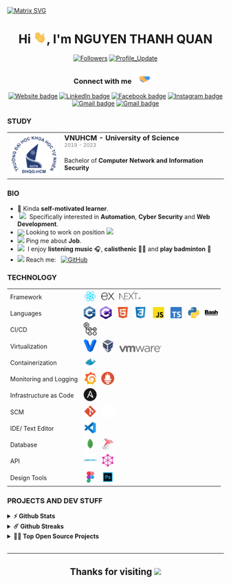 [![Matrix SVG](https://raw.githubusercontent.com/rodrigograca31/rodrigograca31/master/matrix.svg)](https://github.com/QuanBlue)

<h1 align="center">Hi <img src="./assets/Hi.gif" width="30px">, I'm <b>NGUYEN THANH QUAN</b></h1>

<p align="center"> 
    <a href="https://github.com/QuanBlue?tab=followers"><img alt="Followers" src="https://img.shields.io/github/followers/QuanBlue?color=4C1&logo=github"></a>
    <a href="https://github.com/QuanBlue/QuanBlue" target="_blank"><img alt="Profile_Update" src="https://img.shields.io/github/last-commit/QuanBlue/QuanBlue?label=Profile%20update&style=fflat-square"></a>
</p>

<div align="center">
<h3> Connect with me<a href="https://gifyu.com/image/Zy2f"><img src="./assets/Handshake.gif" width="60"></a></h3> 
    <a href="https://quanblue.netlify.app/"><img alt="Website badge" src="https://img.shields.io/badge/Website-EC8B00?logo=google-chrome&logoColor=white"></a>
    <a href="https://linkedin.com/in/quanblue"><img alt="LinkedIn badge" src="https://img.shields.io/badge/-LinkedIn-0077B5?logo=Linkedin&logoColor=white"></a>
    <a href="https://www.facebook.com/QuanBlueee/"><img alt="Facebook badge" src="https://img.shields.io/badge/Facebook-1877F2?logo=facebook&logoColor=white"></a>
    <a href="https://www.instagram.com/quanblueee/"><img alt="Instagram badge" src="https://img.shields.io/badge/Instagram-D12E7D?logo=instagram&logoColor=white"></a>
    <a href="[mailto:quannguyenthanh558@gmail.com](https://www.youtube.com/channel/UCALhAytLBhmG2un43YxU4mw)"><img alt="Gmail badge" src="https://img.shields.io/badge/Youtube-FF0000?logo=Youtube&logoColor=white"></a>
    <a href="mailto:quannguyenthanh558@gmail.com"><img alt="Gmail badge" src="https://img.shields.io/badge/Gmail-E34133?logo=gmail&logoColor=white"></a>
</div>

### STUDY

<table style="border-collapse: collapse;">
    <tr>
        <td align="center">
            <img src="./assets/hcmus-logo.png" alt="hcmus logo" width="120px">
        </td>
        <td>
            <h3 style="margin: 0;">VNUHCM - University of Science</h3> 
            <sup style="color: gray;">2019 - 2023</sup>
            <p>Bachelor of <b>Computer Network and Information Security</b></p>
        </td>
    </tr>
</table>

### BIO

- 🔭 Kinda **self-motivated learner**.
- &nbsp;<img src="https://github.com/SP-XD/SP-XD/blob/main/images/lightning.gif?raw=true" width="12"/>&nbsp; Specifically interested in **Automation**, **Cyber Security** and **Web Development**.
- <img align ='center' width ='27' src='https://media.giphy.com/media/LnQjpWaON8nhr21vNW/giphy.gif'> Looking to work on position <img src="https://img.shields.io/badge/DevOps Engineer-blue">
- <img src="https://github.com/SP-XD/SP-XD/blob/main/images/message.gif?raw=true" width="25"/> Ping me about **Job**.
- <img src="https://emojis.slackmojis.com/emojis/images/1621024394/39092/cat-roll.gif?1621024394" width="20" />&nbsp; I enjoy **listening music** 🎧, **calisthenic** 🏋️‍♂️ and **play badminton** 🏸
- <img src="https://github.com/SP-XD/SP-XD/blob/main/images/letterbox.gif?raw=true" width="25"/> Reach me: &nbsp; <a href="mailto:quannguyenthanh558@gmail.com" target="_blank"><img alt="GitHub" src="https://img.shields.io/badge/-quannguyenthanh558@gmail.com-E34133?logo=Gmail&logoColor=white"></a>

### TECHNOLOGY

<table>
    <tr>
        <td>Framework</td>
        <td>
            <img src="./assets/reactjs.svg" height="30px" alt="reactjs" title="React JS"/>
            &nbsp;
            <img src="./assets/expressjs.svg" height="30px" alt="expressjs" title="Express JS"/>
            &nbsp;
            <img src="./assets/nextjs.svg" height="30px" alt="nextjs" title="Next JS"/>
        </td>
    </tr>
    <tr>
        <td>Languages</td>
        <td>
            <img src="./assets/c++.svg" height="30px" alt="C/C++" title="C/C++"/>
            &nbsp;
            <img src="./assets/csharp.svg" height="30px" alt="C#" title="C#"/>
            &nbsp;
            <img src="./assets/html.svg" height="30px" alt="html" title="HTML"/>
            &nbsp;
            <img src="./assets/css.svg" height="30px" alt="css" title="CSS"/>
            &nbsp;
            <img src="./assets/js_official.svg" height="30px" alt="javascript" title="Javascript"/>
            &nbsp;
            <img src="./assets/typescript_official.svg" height="30px" alt="typescript" title="Typescript"/>
            &nbsp;
            <img src="./assets/python.svg" height="30px" alt="python" title="Python"/>
             &nbsp;
            <img src="./assets/bash_script.svg" height="30px" alt="Shell-script" title="Shell-script"/>
        </td>
    </tr>
    <tr>
        <td>CI/CD</td>
        <td>
            <img src="./assets/github_actions.svg" height="30px" alt="github_actions" title="Github Actions"/>
        </td>
    </tr>
     <tr>
        <td>Virtualization</td>
        <td>
            <img src="./assets/vagrant.svg" height="30px" alt="vagrant" title="Vagrant"/>
            &nbsp;
            <img src="./assets/virtualbox.svg" height="30px" alt="virtualbox" title="Virtualbox"/>
            &nbsp;
            <img src="./assets/vmware.svg" height="15px" alt="vmware" title="VMware"/>
        </td>
    </tr>
    <tr>
        <td>Containerization</td>
        <td>
            <img src="./assets/docker.svg" height="30px" alt="dockerfile" title="Docker"/>
        </td>
    </tr>
     <tr>
        <td>Monitoring and Logging</td>
        <td>
          <img src="./assets/grafana.svg" height="30px" alt="grafana" title="Grafana"/>
            &nbsp;
            <img src="./assets/prometheus.svg" height="30px" alt="prometheus" title="Prometheus"/>
        </td>
    </tr>
     <tr>
        <td>Infrastructure as Code</td>
        <td>
          <img src="./assets/ansible.svg" height="30px" alt="ansible" title="Ansible"/>
        </td>
    </tr>
    <tr>
        <td>SCM</td>
        <td>
            <img src="./assets/git.svg" height="30px" alt="git" title="Git"/>
            &nbsp;
            <img src="./assets/github_logo_white.svg" height="30px" alt="github" title="Github"/>
            &nbsp;
        </td>
    </tr>
    <tr>
        <td>IDE/ Text Editor</td>
        <td>
            <img src="./assets/vscode.svg" height="30px" alt="vscode" title="VSCode"/>
            &nbsp;
        </td>
    </tr>
    <tr>
        <td>Database</td>
        <td>
            <img src="./assets/mongo.svg" height="30px" alt="mongodb" title="MongoDB"/>
            &nbsp;
            <img src="./assets/microsoft_sql_server.png" height="30px" alt="msSQLserver" title="SQL Server"/>
        </td>
    </tr>
     <tr>
        <td>API</td>
        <td>
            <img src="./assets/restapi.png" height="30px" alt="restapi" title="Rest API"/> 
            &nbsp;
            <img src="./assets/graphql.png" height="30px" alt="graphql" title="GraphQL"/>
        </td>
    </tr>
    <tr>
        <td>Design Tools</td>
        <td>
            <img src="./assets/figma_logo.svg" height="30px" alt="figma" title="Figma"/>
            &nbsp;
            <img src="./assets/photoshop.svg" height="30px" alt="photoshop" title="Photoshop"/>
        </td>
    </tr>
</table>

### PROJECTS AND DEV STUFF

<details>	
    <summary><b>⚡ Github Stats</b></summary>
    <br />
    <p align="center">
        <a href="https://github.com/QuanBlue">
            <img width="54%" height="180em" src="https://github-readme-stats-eight-theta.vercel.app/api?username=QuanBlue&show_icons=true&hide_border=true&include_all_commits=true&count_private=true" />
            <img width="45%" height="180em" src="https://github-readme-stats-eight-theta.vercel.app/api/top-langs/?username=QuanBlue&exclude_repo=KNN-Image-Classification&show_icons=true&hide_border=true&layout=compact"/>
        </a>
    </p>

</details>

<details>	
  <summary><b>☄️ Github Streaks</b></summary>
  
  <br />
  <img height="180em" src="https://github-readme-streak-stats.herokuapp.com/?user=QuanBlue&hide_border=true" />
</details>

<details>
  <summary><b>🧑‍🚀 Top Open Source Projects</b></summary>
  <br />
<!-- These templates will have you quickly bootstrapping your next project. -->

> **Note:** These projects are not quite actively maintained, but I will try to keep them up to date with new features as much as possible 🌱.
> <br />

  <table>
    <thead align="center">
      <tr border: none;>
        <td><b>💻 Projects</b></td>
        <td><b>🌟 Stars</b></td>
        <td><b>🍴 Forks</b></td>
        <td><b>🐛 Issues</b></td>
        <td><b>🔔 Pull Requests</b></td>
        <td><b>👨‍💻 Language</b></td>
      </tr>
    </thead>
    <tbody>
      <tr>
	      <td><a href="https://github.com/QuanBlue/Portfolio"><b>Portfolio website</b></a></td>
        <td><img alt="Stars" src="https://img.shields.io/github/stars/QuanBlue/Portfolio?&labelColor=343b41"/></td>
        <td><img alt="Forks" src="https://img.shields.io/github/forks/QuanBlue/Portfolio?&labelColor=343b41"/></td>
        <td><img alt="Issues" src="https://img.shields.io/github/issues/QuanBlue/Portfolio?"/></td>
        <td><img alt="Pull Requests" src="https://img.shields.io/github/issues-pr/QuanBlue/Portfolio?"/></td>
        <td><img alt="Language" src="https://img.shields.io/github/languages/top/QuanBlue/Portfolio?"/></td>
      </tr>
      <tr>
	      <td><a href="https://github.com/QuanBlue/chat-grpc"><b>Chat gRPC application</b></a></td>
        <td><img alt="Stars" src="https://img.shields.io/github/stars/QuanBlue/chat-grpc?&labelColor=343b41"/></td>
        <td><img alt="Forks" src="https://img.shields.io/github/forks/QuanBlue/chat-grpc?&labelColor=343b41"/></td>
        <td><img alt="Issues" src="https://img.shields.io/github/issues/QuanBlue/chat-grpc?"/></td>
        <td><img alt="Pull Requests" src="https://img.shields.io/github/issues-pr/QuanBlue/chat-grpc?"/></td>
        <td><img alt="Language" src="https://img.shields.io/github/languages/top/QuanBlue/chat-grpc?"/></td>
      </tr>
      <tr>
	      <td><a href="https://github.com/QuanBlue/tech-automator"><b>Technology automator</b></a></td>
        <td><img alt="Stars" src="https://img.shields.io/github/stars/QuanBlue/tech-automator?&labelColor=343b41"/></td>
        <td><img alt="Forks" src="https://img.shields.io/github/forks/QuanBlue/tech-automator?&labelColor=343b41"/></td>
        <td><img alt="Issues" src="https://img.shields.io/github/issues/QuanBlue/tech-automator?"/></td>
        <td><img alt="Pull Requests" src="https://img.shields.io/github/issues-pr/QuanBlue/tech-automator?"/></td>
        <td><img alt="Language" src="https://img.shields.io/github/languages/top/QuanBlue/tech-automator?"/></td>
      </tr>
      <tr>
	    <td><a href="https://github.com/QuanBlue/tech-cheatsheets"><b>Technology cheat sheets</b></a></td>
        <td><img alt="Stars" src="https://img.shields.io/github/stars/QuanBlue/tech-cheatsheets?&labelColor=343b41"/></td>
        <td><img alt="Forks" src="https://img.shields.io/github/forks/QuanBlue/tech-cheatsheets?&labelColor=343b41"/></td>
        <td><img alt="Issues" src="https://img.shields.io/github/issues/QuanBlue/tech-cheatsheets?"/></td>
        <td><img alt="Pull Requests" src="https://img.shields.io/github/issues-pr/QuanBlue/tech-cheatsheets?"/></td>
        <td><img alt="Language" src="https://img.shields.io/github/languages/top/QuanBlue/tech-cheatsheets?"/></td>
      </tr>
      <tr>
	    <td><a href="https://github.com/QuanBlue/ansible-web-app-deployment"><b>Ansible auto deploy Web application</b></a></td>
        <td><img alt="Stars" src="https://img.shields.io/github/stars/QuanBlue/ansible-web-app-deployment?&labelColor=343b41"/></td>
        <td><img alt="Forks" src="https://img.shields.io/github/forks/QuanBlue/ansible-web-app-deployment?&labelColor=343b41"/></td>
        <td><img alt="Issues" src="https://img.shields.io/github/issues/QuanBlue/ansible-web-app-deployment?"/></td>
        <td><img alt="Pull Requests" src="https://img.shields.io/github/issues-pr/QuanBlue/ansible-web-app-deployment?"/></td>
        <td><img alt="Language" src="https://img.shields.io/github/languages/top/QuanBlue/ansible-web-app-deployment?"/></td>
      </tr>
      <tr>
	    <td><a href="https://github.com/QuanBlue/linux-auto-setup"><b>Linux auto setup</b></a></td>
        <td><img alt="Stars" src="https://img.shields.io/github/stars/QuanBlue/linux-auto-setup?&labelColor=343b41"/></td>
        <td><img alt="Forks" src="https://img.shields.io/github/forks/QuanBlue/linux-auto-setup?&labelColor=343b41"/></td>
        <td><img alt="Issues" src="https://img.shields.io/github/issues/QuanBlue/linux-auto-setup?"/></td>
        <td><img alt="Pull Requests" src="https://img.shields.io/github/issues-pr/QuanBlue/linux-auto-setup?"/></td>
        <td><img alt="Language" src="https://img.shields.io/github/languages/top/QuanBlue/linux-auto-setup?"/></td>
      </tr>
       <tr>
	      <td><a href="https://github.com/HCMUS-Project/Gmail Remote Control"><b>Gmail remote control application</b></a></td>
        <td><img alt="Stars" src="https://img.shields.io/github/stars/HCMUS-Project/Gmail-Remote-Control?&labelColor=343b41"/></td>
        <td><img alt="Forks" src="https://img.shields.io/github/forks/HCMUS-Project/Gmail-Remote-Control?&labelColor=343b41"/></td>
        <td><img alt="Issues" src="https://img.shields.io/github/issues/HCMUS-Project/Gmail-Remote-Control?"/></td>
        <td><img alt="Pull Requests" src="https://img.shields.io/github/issues-pr/HCMUS-Project/Gmail-Remote-Control?"/></td>
        <td><img alt="Language" src="https://img.shields.io/github/languages/top/HCMUS-Project/Gmail-Remote-Control?"/></td>
      </tr>
      <tr>
	      <td><a href="https://github.com/HCMUS-Project/Jurassic-Adventure-game"><b>Jurassic Adventure game</b></a></td>
        <td><img alt="Stars" src="https://img.shields.io/github/stars/HCMUS-Project/Jurassic-Adventure-game?&labelColor=343b41"/></td>
        <td><img alt="Forks" src="https://img.shields.io/github/forks/HCMUS-Project/Jurassic-Adventure-game?&labelColor=343b41"/></td>
        <td><img alt="Issues" src="https://img.shields.io/github/issues/HCMUS-Project/Jurassic-Adventure-game?"/></td>
        <td><img alt="Pull Requests" src="https://img.shields.io/github/issues-pr/HCMUS-Project/Jurassic-Adventure-game?"/></td>
        <td><img alt="Language" src="https://img.shields.io/github/languages/top/HCMUS-Project/Jurassic-Adventure-game?"/></td>
      </tr>
      <tr>
	      <td><a href="https://github.com/HCMUS-Project/Safety-application"><b>Safety application</b></a></td>
        <td><img alt="Stars" src="https://img.shields.io/github/stars/HCMUS-Project/Safety-application?&labelColor=343b41"/></td>
        <td><img alt="Forks" src="https://img.shields.io/github/forks/HCMUS-Project/Safety-application?&labelColor=343b41"/></td>
        <td><img alt="Issues" src="https://img.shields.io/github/issues/HCMUS-Project/Safety-application?"/></td>
        <td><img alt="Pull Requests" src="https://img.shields.io/github/issues-pr/HCMUS-Project/Safety-application?"/></td>
        <td><img alt="Language" src="https://img.shields.io/github/languages/top/HCMUS-Project/Safety-application?"/></td>
      </tr>
      <tr>
	      <td><a href="https://github.com/HCMUS-Project/Storage-File-System.git"><b>Storage File System application</b></a></td>
        <td><img alt="Stars" src="https://img.shields.io/github/stars/HCMUS-Project/Storage-File-System?&labelColor=343b41"/></td>
        <td><img alt="Forks" src="https://img.shields.io/github/forks/HCMUS-Project/Storage-File-System?&labelColor=343b41"/></td>
        <td><img alt="Issues" src="https://img.shields.io/github/issues/HCMUS-Project/Storage-File-System?"/></td>
        <td><img alt="Pull Requests" src="https://img.shields.io/github/issues-pr/HCMUS-Project/Storage-File-System?"/></td>
        <td><img alt="Language" src="https://img.shields.io/github/languages/top/HCMUS-Project/Storage-File-System?"/></td>
      </tr>
    </tbody>
  </table>
  <br />
</details>

<br>

---

<div align="center">
    <h2>Thanks for visiting <img height="40" src="https://emoji.gg/assets/emoji/7333-parrotdance.gif"></h2>
</div>

